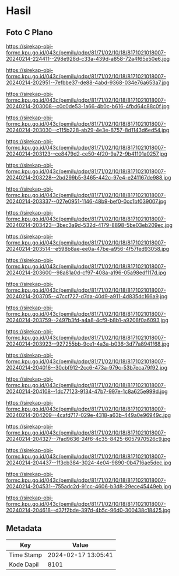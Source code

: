 # Hasil

## Foto C Plano

https://sirekap-obj-formc.kpu.go.id/043c/pemilu/pdpr/81/71/02/10/18/8171021018007-20240214-224411--298e928d-c33a-439d-a858-72a4f65e50e6.jpg

https://sirekap-obj-formc.kpu.go.id/043c/pemilu/pdpr/81/71/02/10/18/8171021018007-20240214-202951--7efbbe37-de88-4abd-9368-034e76a653a7.jpg

https://sirekap-obj-formc.kpu.go.id/043c/pemilu/pdpr/81/71/02/10/18/8171021018007-20240214-203008--c0c0de53-1a66-4b0c-b616-4fbd64c88c0f.jpg

https://sirekap-obj-formc.kpu.go.id/043c/pemilu/pdpr/81/71/02/10/18/8171021018007-20240214-203030--c115b228-ab29-4e3e-8757-8d1143d6ed54.jpg

https://sirekap-obj-formc.kpu.go.id/043c/pemilu/pdpr/81/71/02/10/18/8171021018007-20240214-203123--ce8479d2-ce50-4f20-9a72-9b41101a0257.jpg

https://sirekap-obj-formc.kpu.go.id/043c/pemilu/pdpr/81/71/02/10/18/8171021018007-20240214-203228--2bd299b5-3465-442c-97e4-e241167de988.jpg

https://sirekap-obj-formc.kpu.go.id/043c/pemilu/pdpr/81/71/02/10/18/8171021018007-20240214-203337--027e0951-1146-48b9-bef0-0cc1bf039007.jpg

https://sirekap-obj-formc.kpu.go.id/043c/pemilu/pdpr/81/71/02/10/18/8171021018007-20240214-203423--3bec3a9d-532d-4179-8898-5be03eb209ec.jpg

https://sirekap-obj-formc.kpu.go.id/043c/pemilu/pdpr/81/71/02/10/18/8171021018007-20240214-203514--e598b8ae-ee0a-47be-a956-4f57fed93058.jpg

https://sirekap-obj-formc.kpu.go.id/043c/pemilu/pdpr/81/71/02/10/18/8171021018007-20240214-203600--98a81a0d-cf97-408a-a196-05a98edf117d.jpg

https://sirekap-obj-formc.kpu.go.id/043c/pemilu/pdpr/81/71/02/10/18/8171021018007-20240214-203705--47ccf727-d7da-40d9-a911-4d835dc166a9.jpg

https://sirekap-obj-formc.kpu.go.id/043c/pemilu/pdpr/81/71/02/10/18/8171021018007-20240214-203759--2497b3fd-a4a8-4cf9-b8b1-a9208f0a6093.jpg

https://sirekap-obj-formc.kpu.go.id/043c/pemilu/pdpr/81/71/02/10/18/8171021018007-20240214-203923--927255bb-9ce1-4a3a-b036-3d77a8941f68.jpg

https://sirekap-obj-formc.kpu.go.id/043c/pemilu/pdpr/81/71/02/10/18/8171021018007-20240214-204016--30cbf912-2cc6-473a-979c-53b7eca79f92.jpg

https://sirekap-obj-formc.kpu.go.id/043c/pemilu/pdpr/81/71/02/10/18/8171021018007-20240214-204108--1dc77123-9134-47b7-997e-1c8a625e999d.jpg

https://sirekap-obj-formc.kpu.go.id/043c/pemilu/pdpr/81/71/02/10/18/8171021018007-20240214-204209--4cafd717-029e-4318-a63b-449a0e96949c.jpg

https://sirekap-obj-formc.kpu.go.id/043c/pemilu/pdpr/81/71/02/10/18/8171021018007-20240214-204327--7fad9636-24f6-4c35-8425-6057970526c9.jpg

https://sirekap-obj-formc.kpu.go.id/043c/pemilu/pdpr/81/71/02/10/18/8171021018007-20240214-204437--1f3cb384-3024-4e04-9890-0b4716ae5dec.jpg

https://sirekap-obj-formc.kpu.go.id/043c/pemilu/pdpr/81/71/02/10/18/8171021018007-20240214-204531--755adc2d-91cc-4606-b3d8-29ece45449eb.jpg

https://sirekap-obj-formc.kpu.go.id/043c/pemilu/pdpr/81/71/02/10/18/8171021018007-20240214-204618--d37f2bde-397d-4b5c-96d0-300438c18425.jpg


## Metadata

| Key        | Value               |
| ---------- | ------------------- |
| Time Stamp | 2024-02-17 13:05:41 |
| Kode Dapil | 8101                |



